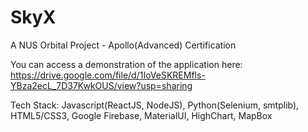 # SkyX
 A NUS Orbital Project - Apollo(Advanced) Certification
 
 You can access a demonstration of the application here: https://drive.google.com/file/d/1IoVeSKREMfls-YBza2ecL_7D37KwkOUS/view?usp=sharing 
 
 Tech Stack: Javascript(ReactJS, NodeJS), Python(Selenium, smtplib), HTML5/CSS3, Google Firebase, MaterialUI, HighChart, MapBox
